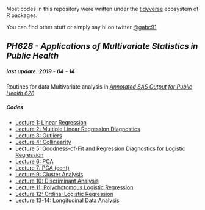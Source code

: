 Most codes in this repository were written under the [tidyverse](https://www.tidyverse.org/) ecosystem of R packages.

You can find other stuff or simply say hi on twitter [@gabc91](https://twitter.com/Gabc91)

## *PH628 - Applications of Multivariate Statistics in Public Health*
##### last update: 2019 - 04 - 14

Routines for data Multivariate analysis in [*Annotated SAS Output for Public Health 628*](https://redshelf.com/book/791372/)

##### Codes
- [Lecture 1: Linear Regression](https://gcarrascoe.github.io/epi_stats/PH628/PH628_L1.html)
- [Lecture 2: Multiple Linear Regression Diagnostics](https://gcarrascoe.github.io/epi_stats/PH628/PH628_L2.html)
- [Lecture 3: Outliers](https://gcarrascoe.github.io/epi_stats/PH628/PH628_L3.html)
- [Lecture 4: Collinearity](https://gcarrascoe.github.io/epi_stats/PH628/PH628_L4.html)
- [Lecture 5: Goodness-of-Fit and Regression Diagnostics for Logistic Regression](https://gcarrascoe.github.io/epi_stats/PH628/PH628_L5.html)
- [Lecture 6: PCA](https://gcarrascoe.github.io/epi_stats/PH628/PH628_L6.html)
- [Lecture 7: PCA (cont)](https://gcarrascoe.github.io/epi_stats/PH628/PH628_L7.html)
- [Lecture 9: Cluster Analysis](https://gcarrascoe.github.io/epi_stats/PH628/PH628_L9.html)
- [Lecture 10: Discriminant Analysis](https://gcarrascoe.github.io/epi_stats/PH628/PH628_L10.html)
- [Lecture 11: Polychotomous Logistic Regression](https://gcarrascoe.github.io/epi_stats/PH628/PH628_L11.html)
- [Lecture 12: Ordinal Logistic Regression](https://gcarrascoe.github.io/epi_stats/PH628/PH628_L12.html)
- [Lecture 13-14: Longitudinal Data Analysis](https://gcarrascoe.github.io/epi_stats/PH628/PH628_L13.html)
